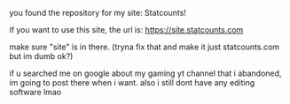 you found the repository for my site: Statcounts! 

if you want to use this site, the url is:
https://site.statcounts.com

make sure "site" is in there. (tryna fix that and make it just statcounts.com but im dumb ok?)


if u searched me on google about my gaming yt channel that i abandoned, im going to post there when i want. also i still dont have any editing software lmao

